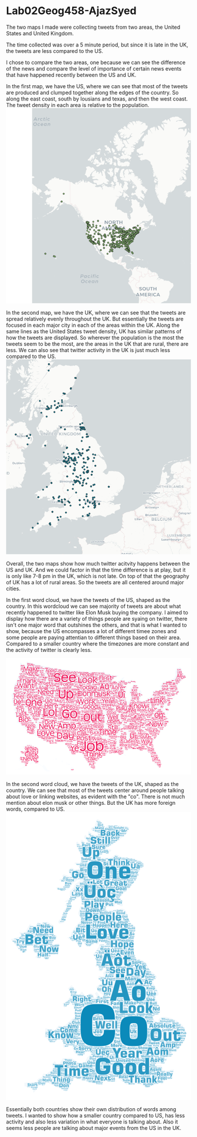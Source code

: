 # Lab02Geog458-AjazSyed

The two maps I made were collecting tweets from two areas, the United States and United Kingdom.

The time collected was over a 5 minute period, but since it is late in the UK, the tweets are less compared to the US.

I chose to compare the two areas, one because we can see the difference of the news and compare the level of importance of certain news events that have happened recently between the US and UK.


In the first map, we have the US, where we can see that most of the tweets are produced and clumped together along the edges of the country. So along the east coast, south by lousians and texas, and then the west coast.
The tweet density in each area is relative to the population.
![US Map of tweets](img/image_of_map-1(USA).png)


In the second map, we have the UK, where we can see that the tweets are spread relatively evenly throughout the UK. But essentially the tweets are focused in each major city in each of the areas within the UK. Along the same lines as the United States tweet density, UK has similar patterns of how the tweets are displayed. So wherever the population is the most the tweets seem to be the most, are the areas in the UK that are rural, there are less. We can also see that twitter activity in the UK is just much less compared to the US.
![UK Map of tweets](img/image_of_map-2(UK).png)


Overall, the two maps show how much twitter acitvity happens between the US and UK. And we could factor in that the time difference is at play, but it is only like 7-8 pm in the UK, which is not late. On top of that the geography of UK has a lot of rural areas. So the tweets are all centered around major cities.

In the first word cloud, we have the tweets of the US, shaped as the country. In this wordcloud we can see majority of tweets are about what recently happened to twitter like Elon Musk buying the company. I aimed to display how there are a variety of things people are syaing on twitter, there isn't one major word that outshines the others, and that is what I wanted to show, because the US encompasses a lot of different timee zones and some people are paying attentian to different things based on their area. Compared to a smaller country where the timezones are more constant and the activity of twitter is clearly less.

![US wordcloud image](img/wordcloud1(USA).png)


In the second word cloud, we have the tweets of the UK, shaped as the country. We can see that most of the tweets center around people talking about love or linking websites, as evident with the "co". There is not much mention about elon musk or other things.
But the UK has more foreign words, compared to US.
![UK wordcloud image](img/wordcloud2(UK).png)


Essentially both countries show their own distribution of words among tweets. I wanted to show how a smaller country compared to US, has less activity and also less variation in what everyone is talking about. Also it seems less people are talking about major events from the US in the UK.



